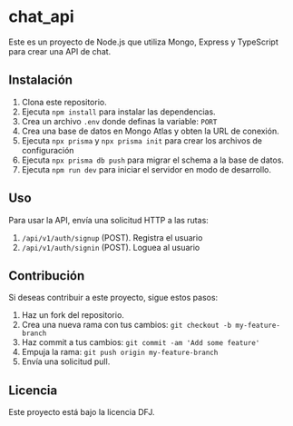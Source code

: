 # chat_api

Este es un proyecto de Node.js que utiliza Mongo, Express y TypeScript para crear una API de chat.

## Instalación

1. Clona este repositorio.
2. Ejecuta `npm install` para instalar las dependencias.
3. Crea un archivo `.env` donde definas la variable: `PORT`
4. Crea una base de datos en Mongo Atlas y obten la URL de conexión.
5. Ejecuta `npx prisma` y `npx prisma init` para crear los archivos de configuración
6. Ejecuta `npx prisma db push` para migrar el schema a la base de datos.
7. Ejecuta `npm run dev` para iniciar el servidor en modo de desarrollo.

## Uso

Para usar la API, envía una solicitud HTTP a las rutas:

1. `/api/v1/auth/signup` (POST). Registra el usuario
2. `/api/v1/auth/signin` (POST). Loguea al usuario

## Contribución

Si deseas contribuir a este proyecto, sigue estos pasos:

1. Haz un fork del repositorio.
2. Crea una nueva rama con tus cambios: `git checkout -b my-feature-branch`
3. Haz commit a tus cambios: `git commit -am 'Add some feature'`
4. Empuja la rama: `git push origin my-feature-branch`
5. Envía una solicitud pull.

## Licencia

Este proyecto está bajo la licencia DFJ.
